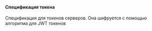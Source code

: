 #### Спецификация токена 

Спецификация для токенов серверов. Она шифруется с помощью алгоритма для 
JWT токенов 